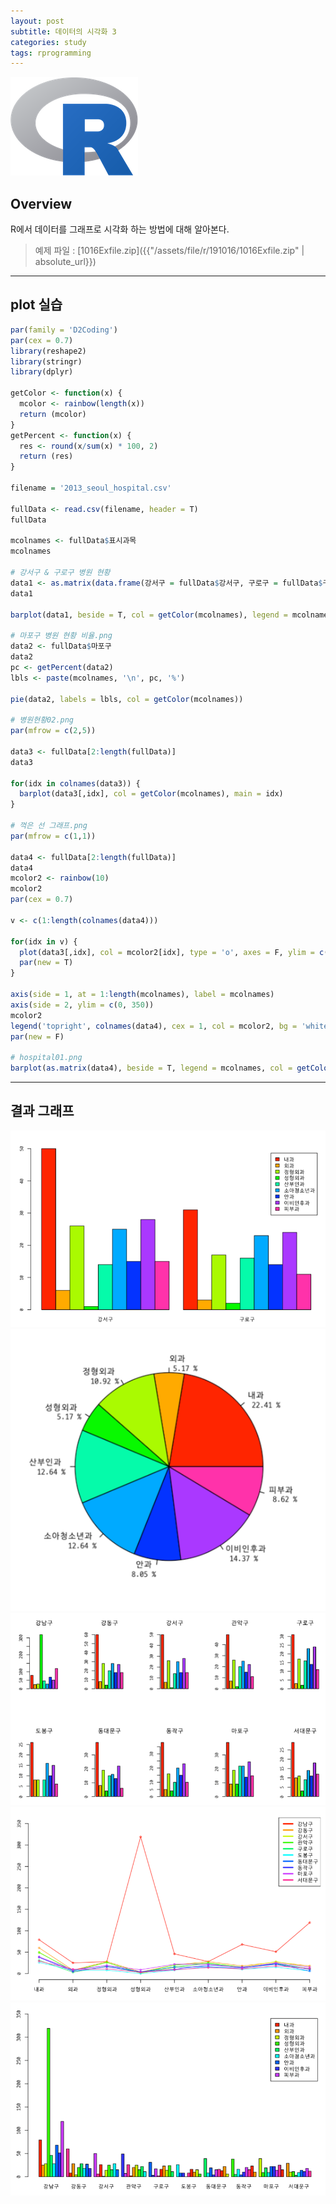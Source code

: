 ```yaml
---
layout: post
subtitle: 데이터의 시각화 3
categories: study
tags: rprogramming
---
```


![r](/assets/img/logo/r-logo.png)

## Overview

R에서 데이터를 그래프로 시각화 하는 방법에 대해 알아본다.

> 예제 파일 : [1016Exfile.zip]({{"/assets/file/r/191016/1016Exfile.zip" | absolute_url}})  

*** 

## plot 실습

```R
par(family = 'D2Coding')
par(cex = 0.7)
library(reshape2)
library(stringr)
library(dplyr)

getColor <- function(x) {
  mcolor <- rainbow(length(x))
  return (mcolor)
}
getPercent <- function(x) {
  res <- round(x/sum(x) * 100, 2)
  return (res)
}

filename = '2013_seoul_hospital.csv'

fullData <- read.csv(filename, header = T)
fullData

mcolnames <- fullData$표시과목
mcolnames

# 강서구 & 구로구 병원 현황
data1 <- as.matrix(data.frame(강서구 = fullData$강서구, 구로구 = fullData$구로구))
data1

barplot(data1, beside = T, col = getColor(mcolnames), legend = mcolnames, ylim = c(0, 50))

# 마포구 병원 현황 비율.png
data2 <- fullData$마포구
data2
pc <- getPercent(data2)
lbls <- paste(mcolnames, '\n', pc, '%')

pie(data2, labels = lbls, col = getColor(mcolnames))

# 병원현황02.png
par(mfrow = c(2,5))

data3 <- fullData[2:length(fullData)]
data3

for(idx in colnames(data3)) {
  barplot(data3[,idx], col = getColor(mcolnames), main = idx)
}

# 꺽은 선 그래프.png
par(mfrow = c(1,1))

data4 <- fullData[2:length(fullData)]
data4
mcolor2 <- rainbow(10)
mcolor2
par(cex = 0.7)

v <- c(1:length(colnames(data4)))

for(idx in v) {
  plot(data3[,idx], col = mcolor2[idx], type = 'o', axes = F, ylim = c(0, 350), xlab = '', ylab = '', cex = 0.7)
  par(new = T)
}

axis(side = 1, at = 1:length(mcolnames), label = mcolnames)
axis(side = 2, ylim = c(0, 350))
mcolor2
legend('topright', colnames(data4), cex = 1, col = mcolor2, bg = 'white', lty = 1, lwd = 3)
par(new = F)

# hospital01.png
barplot(as.matrix(data4), beside = T, legend = mcolnames, col = getColor(data4), ylim = c(0, 350))
```

***

## 결과 그래프

![fig1](/assets/img/study/r/191016_fig_1.png)
![fig2](/assets/img/study/r/191016_fig_2.png)
![fig3](/assets/img/study/r/191016_fig_3.png)
![fig4](/assets/img/study/r/191016_fig_4.png)
![fig5](/assets/img/study/r/191016_fig_5.png)